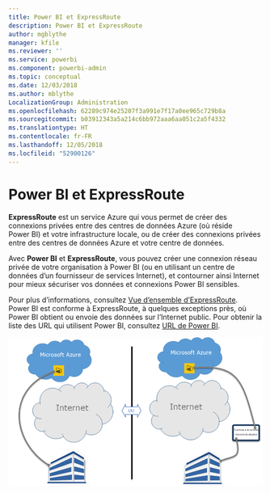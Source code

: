 ```yaml
---
title: Power BI et ExpressRoute
description: Power BI et ExpressRoute
author: mgblythe
manager: kfile
ms.reviewer: ''
ms.service: powerbi
ms.component: powerbi-admin
ms.topic: conceptual
ms.date: 12/03/2018
ms.author: mblythe
LocalizationGroup: Administration
ms.openlocfilehash: 62289c974e25207f3a991e7f17a0ee965c729b8a
ms.sourcegitcommit: b03912343a5a214c6bb972aaa6aa051c2a5f4332
ms.translationtype: HT
ms.contentlocale: fr-FR
ms.lasthandoff: 12/05/2018
ms.locfileid: "52900126"
---
```

# <a name="power-bi-and-expressroute"></a>Power BI et ExpressRoute

**ExpressRoute** est un service Azure qui vous permet de créer des connexions privées entre des centres de données Azure (où réside Power BI) et votre infrastructure locale, ou de créer des connexions privées entre des centres de données Azure et votre centre de données.

Avec **Power BI** et **ExpressRoute**, vous pouvez créer une connexion réseau privée de votre organisation à Power BI (ou en utilisant un centre de données d’un fournisseur de services Internet), et contourner ainsi Internet pour mieux sécuriser vos données et connexions Power BI sensibles.

Pour plus d’informations, consultez [Vue d’ensemble d’ExpressRoute](/azure/expressroute/expressroute-introduction). Power BI est conforme à ExpressRoute, à quelques exceptions près, où Power BI obtient ou envoie des données sur l’Internet public. Pour obtenir la liste des URL qui utilisent Power BI, consultez [URL de Power BI](power-bi-whitelist-urls.md).

![Diagramme d’ExpressRoute](media/service-admin-power-bi-expressroute/pbi_expressroute_1.png)
